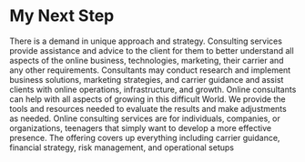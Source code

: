 # My Next Step
There is a demand in unique approach and strategy. Consulting 
services provide assistance and advice to the client for them to 
better understand all aspects of the online business, technologies, 
marketing, their carrier and any other requirements. Consultants 
may conduct research and implement business solutions, marketing 
strategies, and carrier guidance and assist clients with online 
operations, infrastructure, and growth. Online consultants can help 
with all aspects of growing in this difficult World. We provide the 
tools and resources needed to evaluate the results and make 
adjustments as needed. Online consulting services are for 
individuals, companies, or organizations, teenagers that simply want 
to develop a more effective presence. The offering covers up 
everything including carrier guidance, financial strategy, risk 
management, and operational setups

